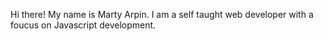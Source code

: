 Hi there! My name is Marty Arpin. I am a self taught web developer with a foucus on Javascript development. 
